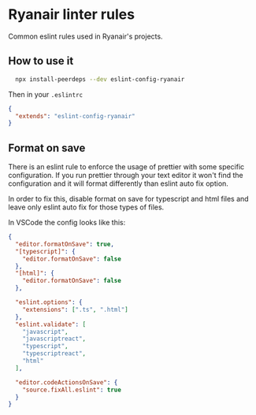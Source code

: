 # Ryanair linter rules

Common eslint rules used in Ryanair's projects.

## How to use it

```bash
  npx install-peerdeps --dev eslint-config-ryanair
```

Then in your `.eslintrc`

```json
{
  "extends": "eslint-config-ryanair"
}
```

## Format on save

There is an eslint rule to enforce the usage of prettier with some specific
configuration. If you run prettier through your text editor it won't find the
configuration and it will format differently than eslint auto fix option.

In order to fix this, disable format on save for typescript and html files and
leave only eslint auto fix for those types of files.

In VSCode the config looks like this:

```json
{
  "editor.formatOnSave": true,
  "[typescript]": {
    "editor.formatOnSave": false
  },
  "[html]": {
    "editor.formatOnSave": false
  },

  "eslint.options": {
    "extensions": [".ts", ".html"]
  },
  "eslint.validate": [
    "javascript",
    "javascriptreact",
    "typescript",
    "typescriptreact",
    "html"
  ],

  "editor.codeActionsOnSave": {
    "source.fixAll.eslint": true
  }
}
```
